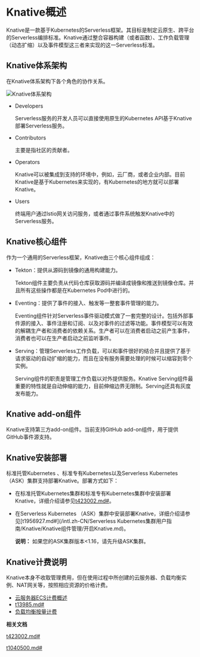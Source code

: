 # Knative概述

Knative是一款基于Kubernetes的Serverless框架。其目标是制定云原生、跨平台的Serverless编排标准。Knative通过整合容器构建（或者函数）、工作负载管理（动态扩缩）以及事件模型这三者来实现的这一Serverless标准。

## Knative体系架构

在Knative体系架构下各个角色的协作关系。

![Knative体系架构](https://static-aliyun-doc.oss-accelerate.aliyuncs.com/assets/img/zh-CN/2373001061/p48848.png)

-   Developers

    Serverless服务的开发人员可以直接使用原生的Kubernetes API基于Knative部署Serverless服务。

-   Contributors

    主要是指社区的贡献者。

-   Operators

    Knative可以被集成到支持的环境中，例如，云厂商，或者企业内部。目前Knative是基于Kubernetes来实现的，有Kubernetes的地方就可以部署Knative。

-   Users

    终端用户通过Istio网关访问服务，或者通过事件系统触发Knative中的Serverless服务。


## Knative核心组件

作为一个通用的Serverless框架，Knative由三个核心组件组成：

-   Tekton：提供从源码到镜像的通用构建能力。

    Tekton组件主要负责从代码仓库获取源码并编译成镜像和推送到镜像仓库。并且所有这些操作都是在Kubernetes Pod中进行的。

-   Eventing：提供了事件的接入、触发等一整套事件管理的能力。

    Eventing组件针对Serverless事件驱动模式做了一套完整的设计。包括外部事件源的接入、事件注册和订阅、以及对事件的过滤等功能。事件模型可以有效的解耦生产者和消费者的依赖关系。生产者可以在消费者启动之前产生事件，消费者也可以在生产者启动之前监听事件。

-   Serving：管理Serverless工作负载，可以和事件很好的结合并且提供了基于请求驱动的自动扩缩的能力，而且在没有服务需要处理的时候可以缩容到零个实例。

    Serving组件的职责是管理工作负载以对外提供服务。Knative Serving组件最重要的特性就是自动伸缩的能力，目前伸缩边界无限制。Serving还具有灰度发布能力。


## Knative add-on组件

Knative支持第三方add-on组件。当前支持GitHub add-on组件，用于提供GitHub事件源支持。

## Knative安装部署

标准托管Kubernetes 、标准专有Kubernetes以及Serverless Kubernetes （ASK）集群支持部署Knative。部署方式如下：

-   在标准托管Kubernetes集群和标准专有Kubernetes集群中安装部署Knative，详细介绍请参见[t423002.md\#](/intl.zh-CN/Kubernetes集群用户指南/Knative/Knative组件管理/一键部署Knative.md)。
-   在Serverless Kubernetes （ASK）集群中安装部署Knative，详细介绍请参见[t1956927.md\#](/intl.zh-CN/Serverless Kubernetes集群用户指南/Knative/Knative组件管理/开启Knative.md)。

    **说明：** 如果您的ASK集群版本<1.16，请先升级ASK集群。


## Knative计费说明

Knative本身不收取管理费用，但在使用过程中所创建的云服务器、负载均衡实例、NAT网关等，按照相应资源的价格计费。

-   [云服务器ECS计费概述](/intl.zh-CN/产品计费/计费概述.md)
-   [t13985.md\#](/intl.zh-CN/购买指南/NAT网关计费说明.md)
-   [负载均衡按量计费]()

**相关文档**  


[t423002.md\#](/intl.zh-CN/Kubernetes集群用户指南/Knative/Knative组件管理/一键部署Knative.md)

[t1040500.md\#](/intl.zh-CN/Kubernetes集群用户指南/Knative/Knative服务管理/快速部署Serverless应用.md)

